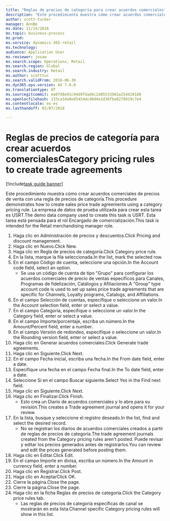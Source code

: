 ```yaml
--- 
title: "Reglas de precios de categoría para crear acuerdos comerciales"
description: "Este procedimiento muestra cómo crear acuerdos comerciales de precios de venta con una regla de precios de categoría."
author: scott-tucker
manager: AnnBe
ms.date: 11/14/2016
ms.topic: business-process
ms.prod: 
ms.service: dynamics-365-retail
ms.technology: 
audience: Application User
ms.reviewer: josaw
ms.search.scope: Operations, Retail
ms.search.region: Global
ms.search.industry: Retail
ms.author: scotttuc
ms.search.validFrom: 2016-06-30
ms.dyn365.ops.version: AX 7.0.0
ms.translationtype: HT
ms.sourcegitcommit: ea07d8e91c94d9fdad4c2d05533981e254420188
ms.openlocfilehash: 133ca34a0e85454dc40d4e1d36fbe8278019c7e4
ms.contentlocale: es-es
ms.lasthandoff: 02/07/2018

---
```

# <a name="category-pricing-rules-to-create-trade-agreements"></a><span data-ttu-id="67cc7-103">Reglas de precios de categoría para crear acuerdos comerciales</span><span class="sxs-lookup"><span data-stu-id="67cc7-103">Category pricing rules to create trade agreements</span></span>

[!include[task guide banner](../includes/task-guide-banner.md)]

<span data-ttu-id="67cc7-104">Este procedimiento muestra cómo crear acuerdos comerciales de precios de venta con una regla de precios de categoría.</span><span class="sxs-lookup"><span data-stu-id="67cc7-104">This procedure demonstrates how to create sales price trade agreements using a category pricing rule.</span></span> <span data-ttu-id="67cc7-105">La empresa de datos de prueba utilizada para crear esta tarea es USRT.</span><span class="sxs-lookup"><span data-stu-id="67cc7-105">The demo data company used to create this task is USRT.</span></span> <span data-ttu-id="67cc7-106">Esta tarea está pensada para el rol Encargado de comercialización.</span><span class="sxs-lookup"><span data-stu-id="67cc7-106">This task is intended for the Retail merchandising manager role.</span></span>

1. <span data-ttu-id="67cc7-107">Haga clic en Administración de precios y descuentos.</span><span class="sxs-lookup"><span data-stu-id="67cc7-107">Click Pricing and discount management.</span></span>
2. <span data-ttu-id="67cc7-108">Haga clic en Nuevo.</span><span class="sxs-lookup"><span data-stu-id="67cc7-108">Click New.</span></span>
3. <span data-ttu-id="67cc7-109">Haga clic en Regla de precios de categoría.</span><span class="sxs-lookup"><span data-stu-id="67cc7-109">Click Category price rule.</span></span>
4. <span data-ttu-id="67cc7-110">En la lista, marque la fila seleccionada.</span><span class="sxs-lookup"><span data-stu-id="67cc7-110">In the list, mark the selected row.</span></span>
5. <span data-ttu-id="67cc7-111">En el campo Código de cuenta, seleccione una opción.</span><span class="sxs-lookup"><span data-stu-id="67cc7-111">In the Account code field, select an option.</span></span>
    * <span data-ttu-id="67cc7-112">Se usa un código de cuenta de tipo "Grupo" para configurar los acuerdos comerciales de precio de ventas específicos para Canales, Programas de fidelización, Catálogos y Afiliaciones.</span><span class="sxs-lookup"><span data-stu-id="67cc7-112">A "Group" type account code is used to set up sales price trade agreements that are specific for Channels, Loyalty programs, Catalogs, and Affiliations.</span></span>  
6. <span data-ttu-id="67cc7-113">En el campo Selección de cuentas, especifique o seleccione un valor.</span><span class="sxs-lookup"><span data-stu-id="67cc7-113">In the Account selection field, enter or select a value.</span></span>
7. <span data-ttu-id="67cc7-114">En el campo Categoría, especifique o seleccione un valor.</span><span class="sxs-lookup"><span data-stu-id="67cc7-114">In the Category field, enter or select a value.</span></span>
8. <span data-ttu-id="67cc7-115">En el campo Importe/porcentaje, escriba un número.</span><span class="sxs-lookup"><span data-stu-id="67cc7-115">In the Amount/Percent field, enter a number.</span></span>
9. <span data-ttu-id="67cc7-116">En el campo Versión de redondeo, especifique o seleccione un valor.</span><span class="sxs-lookup"><span data-stu-id="67cc7-116">In the Rounding version field, enter or select a value.</span></span>
10. <span data-ttu-id="67cc7-117">Haga clic en Generar acuerdos comerciales.</span><span class="sxs-lookup"><span data-stu-id="67cc7-117">Click Generate trade agreements.</span></span>
11. <span data-ttu-id="67cc7-118">Haga clic en Siguiente.</span><span class="sxs-lookup"><span data-stu-id="67cc7-118">Click Next.</span></span>
12. <span data-ttu-id="67cc7-119">En el campo Fecha inicial, escriba una fecha.</span><span class="sxs-lookup"><span data-stu-id="67cc7-119">In the From date field, enter a date.</span></span>
13. <span data-ttu-id="67cc7-120">Especifique una fecha en el campo Fecha final.</span><span class="sxs-lookup"><span data-stu-id="67cc7-120">In the To date field, enter a date.</span></span>
14. <span data-ttu-id="67cc7-121">Seleccione Sí en el campo Buscar siguiente.</span><span class="sxs-lookup"><span data-stu-id="67cc7-121">Select Yes in the Find next field.</span></span>
15. <span data-ttu-id="67cc7-122">Haga clic en Siguiente.</span><span class="sxs-lookup"><span data-stu-id="67cc7-122">Click Next.</span></span>
16. <span data-ttu-id="67cc7-123">Haga clic en Finalizar.</span><span class="sxs-lookup"><span data-stu-id="67cc7-123">Click Finish.</span></span>
    * <span data-ttu-id="67cc7-124">Esto crea un Diario de acuerdos comerciales y lo abre para su revisión.</span><span class="sxs-lookup"><span data-stu-id="67cc7-124">This creates a Trade agreement journal and opens it for your review.</span></span>  
17. <span data-ttu-id="67cc7-125">En la lista, busque y seleccione el registro deseado.</span><span class="sxs-lookup"><span data-stu-id="67cc7-125">In the list, find and select the desired record.</span></span>
    * <span data-ttu-id="67cc7-126">No se registran los diarios de acuerdos comerciales creados a partir de reglas de precios de categoría.</span><span class="sxs-lookup"><span data-stu-id="67cc7-126">The trade agreement journals created from the Category pricing rules aren't posted.</span></span> <span data-ttu-id="67cc7-127">Puede revisar y editar los precios generados antes de registrarlos.</span><span class="sxs-lookup"><span data-stu-id="67cc7-127">You can  review and edit the prices generated before posting them.</span></span>  
18. <span data-ttu-id="67cc7-128">Haga clic en Editar.</span><span class="sxs-lookup"><span data-stu-id="67cc7-128">Click Edit.</span></span>
19. <span data-ttu-id="67cc7-129">En el campo Importe en divisa, escriba un número.</span><span class="sxs-lookup"><span data-stu-id="67cc7-129">In the Amount in currency field, enter a number.</span></span>
20. <span data-ttu-id="67cc7-130">Haga clic en Registrar.</span><span class="sxs-lookup"><span data-stu-id="67cc7-130">Click Post.</span></span>
21. <span data-ttu-id="67cc7-131">Haga clic en Aceptar</span><span class="sxs-lookup"><span data-stu-id="67cc7-131">Click OK.</span></span>
22. <span data-ttu-id="67cc7-132">Cierre la página.</span><span class="sxs-lookup"><span data-stu-id="67cc7-132">Close the page.</span></span>
23. <span data-ttu-id="67cc7-133">Cierre la página.</span><span class="sxs-lookup"><span data-stu-id="67cc7-133">Close the page.</span></span>
24. <span data-ttu-id="67cc7-134">Haga clic en la ficha Reglas de precios de categoría.</span><span class="sxs-lookup"><span data-stu-id="67cc7-134">Click the Category price rules tab.</span></span>
    * <span data-ttu-id="67cc7-135">Las reglas de precios de categoría específicas de canal se mostrarán en esta lista.</span><span class="sxs-lookup"><span data-stu-id="67cc7-135">Channel specific Category pricing rules will show in this list.</span></span>  


